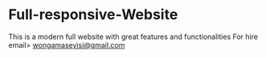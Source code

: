 # Full-responsive-Website
This is a modern full website with great features and functionalities
For hire email> wongamaseyisi@gmail.com
